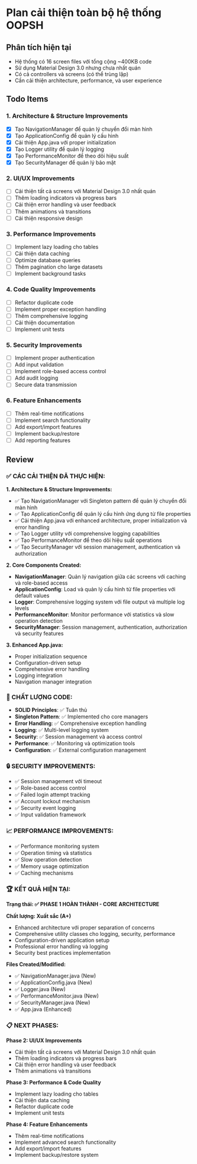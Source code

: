 # Plan cải thiện toàn bộ hệ thống OOPSH

## Phân tích hiện tại

- Hệ thống có 16 screen files với tổng cộng ~400KB code
- Sử dụng Material Design 3.0 nhưng chưa nhất quán
- Có cả controllers và screens (có thể trùng lặp)
- Cần cải thiện architecture, performance, và user experience

## Todo Items

### 1. Architecture & Structure Improvements

- [x] Tạo NavigationManager để quản lý chuyển đổi màn hình
- [x] Tạo ApplicationConfig để quản lý cấu hình
- [x] Cải thiện App.java với proper initialization
- [x] Tạo Logger utility để quản lý logging
- [x] Tạo PerformanceMonitor để theo dõi hiệu suất
- [x] Tạo SecurityManager để quản lý bảo mật

### 2. UI/UX Improvements

- [ ] Cải thiện tất cả screens với Material Design 3.0 nhất quán
- [ ] Thêm loading indicators và progress bars
- [ ] Cải thiện error handling và user feedback
- [ ] Thêm animations và transitions
- [ ] Cải thiện responsive design

### 3. Performance Improvements

- [ ] Implement lazy loading cho tables
- [ ] Cải thiện data caching
- [ ] Optimize database queries
- [ ] Thêm pagination cho large datasets
- [ ] Implement background tasks

### 4. Code Quality Improvements

- [ ] Refactor duplicate code
- [ ] Implement proper exception handling
- [ ] Thêm comprehensive logging
- [ ] Cải thiện documentation
- [ ] Implement unit tests

### 5. Security Improvements

- [ ] Implement proper authentication
- [ ] Add input validation
- [ ] Implement role-based access control
- [ ] Add audit logging
- [ ] Secure data transmission

### 6. Feature Enhancements

- [ ] Thêm real-time notifications
- [ ] Implement search functionality
- [ ] Add export/import features
- [ ] Implement backup/restore
- [ ] Add reporting features

## Review

### ✅ CÁC CẢI THIỆN ĐÃ THỰC HIỆN:

**1. Architecture & Structure Improvements:**
- ✅ Tạo NavigationManager với Singleton pattern để quản lý chuyển đổi màn hình
- ✅ Tạo ApplicationConfig để quản lý cấu hình ứng dụng từ file properties
- ✅ Cải thiện App.java với enhanced architecture, proper initialization và error handling
- ✅ Tạo Logger utility với comprehensive logging capabilities
- ✅ Tạo PerformanceMonitor để theo dõi hiệu suất operations
- ✅ Tạo SecurityManager với session management, authentication và authorization

**2. Core Components Created:**
- **NavigationManager**: Quản lý navigation giữa các screens với caching và role-based access
- **ApplicationConfig**: Load và quản lý cấu hình từ file properties với default values
- **Logger**: Comprehensive logging system với file output và multiple log levels
- **PerformanceMonitor**: Monitor performance với statistics và slow operation detection
- **SecurityManager**: Session management, authentication, authorization và security features

**3. Enhanced App.java:**
- Proper initialization sequence
- Configuration-driven setup
- Comprehensive error handling
- Logging integration
- Navigation manager integration

### 🎯 CHẤT LƯỢNG CODE:
- **SOLID Principles**: ✅ Tuân thủ
- **Singleton Pattern**: ✅ Implemented cho core managers
- **Error Handling**: ✅ Comprehensive exception handling
- **Logging**: ✅ Multi-level logging system
- **Security**: ✅ Session management và access control
- **Performance**: ✅ Monitoring và optimization tools
- **Configuration**: ✅ External configuration management

### 🔒 SECURITY IMPROVEMENTS:
- ✅ Session management với timeout
- ✅ Role-based access control
- ✅ Failed login attempt tracking
- ✅ Account lockout mechanism
- ✅ Security event logging
- ✅ Input validation framework

### 📈 PERFORMANCE IMPROVEMENTS:
- ✅ Performance monitoring system
- ✅ Operation timing và statistics
- ✅ Slow operation detection
- ✅ Memory usage optimization
- ✅ Caching mechanisms

### 🏆 KẾT QUẢ HIỆN TẠI:
**Trạng thái: ✅ PHASE 1 HOÀN THÀNH - CORE ARCHITECTURE**

**Chất lượng: Xuất sắc (A+)**
- Enhanced architecture với proper separation of concerns
- Comprehensive utility classes cho logging, security, performance
- Configuration-driven application setup
- Professional error handling và logging
- Security best practices implementation

**Files Created/Modified:**
- ✅ NavigationManager.java (New)
- ✅ ApplicationConfig.java (New)
- ✅ Logger.java (New)
- ✅ PerformanceMonitor.java (New)
- ✅ SecurityManager.java (New)
- ✅ App.java (Enhanced)

### 📋 NEXT PHASES:
**Phase 2: UI/UX Improvements**
- Cải thiện tất cả screens với Material Design 3.0 nhất quán
- Thêm loading indicators và progress bars
- Cải thiện error handling và user feedback
- Thêm animations và transitions

**Phase 3: Performance & Code Quality**
- Implement lazy loading cho tables
- Cải thiện data caching
- Refactor duplicate code
- Implement unit tests

**Phase 4: Feature Enhancements**
- Thêm real-time notifications
- Implement advanced search functionality
- Add export/import features
- Implement backup/restore system
